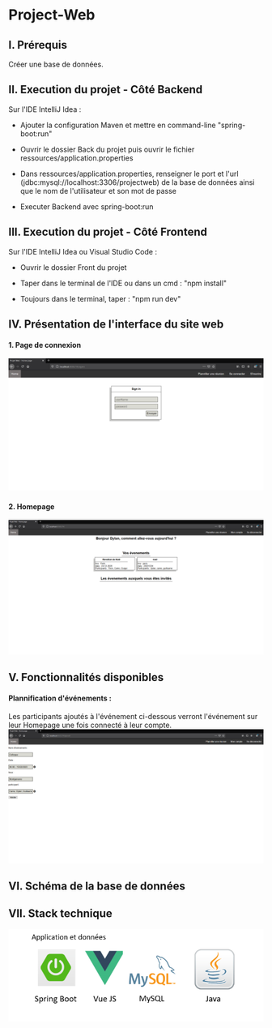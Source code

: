 # Project-Web

## **I. Prérequis**

Créer une base de données.

## **II. Execution du projet - Côté Backend**

Sur l'IDE IntelliJ Idea :

- Ajouter la configuration Maven et mettre en command-line "spring-boot:run"

- Ouvrir le dossier Back du projet puis ouvrir le fichier ressources/application.properties

- Dans ressources/application.properties, renseigner le port et l'url (jdbc:mysql://localhost:3306/projectweb) de la base de données ainsi que le nom de l'utilisateur et son mot de passe

- Executer Backend avec spring-boot:run

## **III. Execution du projet - Côté Frontend**

Sur l'IDE IntelliJ Idea ou Visual Studio Code : 

- Ouvrir le dossier Front du projet

- Taper dans le terminal de l'IDE ou dans un cmd : "npm install"

- Toujours dans le terminal, taper : "npm run dev"

## **IV. Présentation de l'interface du site web**

#### **1. Page de connexion**
![github-small](images/Login_Signup_Page.png)

#### **2. Homepage**
![github-small](images/Homepage.png)

## V. **Fonctionnalités disponibles**

#### **Plannification d'événements** :
Les participants ajoutés à l'événement ci-dessous verront l'événement sur leur Homepage une fois connecté à leur compte.
![github-small](images/Plannification.png)

## VI. **Schéma de la base de données**

## VII. **Stack technique**

![github-small](images/Stack.png)
